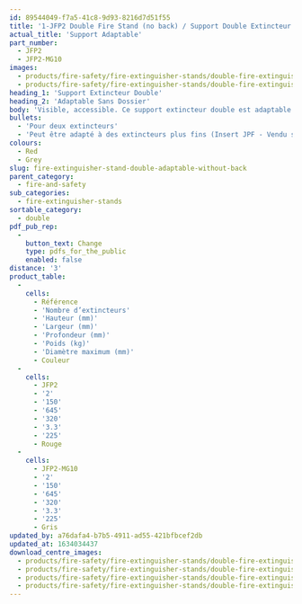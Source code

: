 ```yaml
---
id: 89544049-f7a5-41c8-9d93-8216d7d51f55
title: '1-JFP2 Double Fire Stand (no back) / Support Double Extincteur (Adaptable Sans Dossier)'
actual_title: 'Support Adaptable'
part_number:
  - JFP2
  - JFP2-MG10
images:
  - products/fire-safety/fire-extinguisher-stands/double-fire-extinguisher-stands/jpf2/images-lr/Product_Image_776x776_(518x518_focus_area)-JFP2-JFPINSERT_01.jpg
  - products/fire-safety/fire-extinguisher-stands/double-fire-extinguisher-stands/jpf2/images-lr/Product_Image_776x776_(518x518_focus_area)-JFP2-MG10-JFPINSERT-MG10_01.jpg
heading_1: 'Support Extincteur Double'
heading_2: 'Adaptable Sans Dossier'
body: 'Visible, accessible. Ce support extincteur double est adaptable en fonction du diamètre des extincteurs.'
bullets:
  - 'Pour deux extincteurs'
  - 'Peut être adapté à des extincteurs plus fins (Insert JPF - Vendu séparément)'
colours:
  - Red
  - Grey
slug: fire-extinguisher-stand-double-adaptable-without-back
parent_category:
  - fire-and-safety
sub_categories:
  - fire-extinguisher-stands
sortable_category:
  - double
pdf_pub_rep:
  -
    button_text: Change
    type: pdfs_for_the_public
    enabled: false
distance: '3'
product_table:
  -
    cells:
      - Référence
      - 'Nombre d’extincteurs'
      - 'Hauteur (mm)'
      - 'Largeur (mm)'
      - 'Profondeur (mm)'
      - 'Poids (kg)'
      - 'Diamètre maximum (mm)'
      - Couleur
  -
    cells:
      - JFP2
      - '2'
      - '150'
      - '645'
      - '320'
      - '3.3'
      - '225'
      - Rouge
  -
    cells:
      - JFP2-MG10
      - '2'
      - '150'
      - '645'
      - '320'
      - '3.3'
      - '225'
      - Gris
updated_by: a76dafa4-b7b5-4911-ad55-421bfbcef2db
updated_at: 1634034437
download_centre_images:
  - products/fire-safety/fire-extinguisher-stands/double-fire-extinguisher-stands/jpf2/images-hr/JFP2-MG10_001.jpg
  - products/fire-safety/fire-extinguisher-stands/double-fire-extinguisher-stands/jpf2/images-hr/JFP2-MG10_002.jpg
  - products/fire-safety/fire-extinguisher-stands/double-fire-extinguisher-stands/jpf2/images-hr/JFP2_001.jpg
  - products/fire-safety/fire-extinguisher-stands/double-fire-extinguisher-stands/jpf2/images-hr/JFP2_002.jpg
---
```


